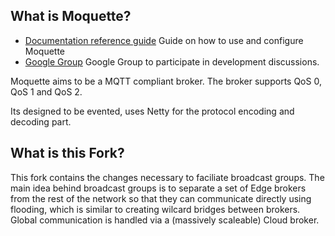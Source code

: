 ## What is Moquette?

* [Documentation reference guide](http://andsel.github.io/moquette/) Guide on how to use and configure Moquette
* [Google Group](https://groups.google.com/forum/#!forum/moquette-mqtt) Google Group to participate in development discussions.

Moquette aims to be a MQTT compliant broker. The broker supports QoS 0, QoS 1 and QoS 2.

Its designed to be evented, uses Netty for the protocol encoding and decoding part.

## What is this Fork?

This fork contains the changes necessary to faciliate broadcast groups.
The main idea behind broadcast groups is to separate a set of Edge brokers from the rest of the network so that they can communicate directly using flooding, which is similar to creating wilcard bridges between brokers.
Global communication is handled via a (massively scaleable) Cloud broker.

